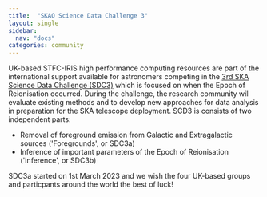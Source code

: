 ```yaml
---
title:  "SKAO Science Data Challenge 3"
layout: single
sidebar:
  nav: "docs"
categories: community
---
```

UK-based STFC-IRIS high performance computing resources are part of the international support available for astronomers competing in the [3rd SKA Science Data Challenge (SDC3)](https://sdc3.skao.int/overview) which is focused on when the Epoch of Reionisation occurred. During the challenge, the research community will evaluate existing methods and to develop new approaches for data analysis in preparation for the SKA telescope deployment. SCD3 is consists of two independent parts:

- Removal of foreground emission from Galactic and Extragalactic sources ('Foregrounds', or SDC3a)
- Inference of important parameters of the Epoch of Reionisation ('Inference', or SDC3b)  

SDC3a started on 1st March 2023 and we wish the four UK-based groups and particpants around the world the best of luck! 
